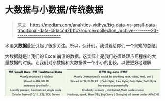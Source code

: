 # 大数据与小数据/传统数据

> 原文：<https://medium.com/analytics-vidhya/big-data-vs-small-data-traditional-data-c91acc62b1fc?source=collection_archive---------23----------------------->

术语**大数据**最近引起了很多关注。所以，伙计们，我试着给你们一个简短的总结。

大数据就是让我们的 Excel 崩溃的数据。这实际上是我们必须处理应用程序的大量数据的时候。让我们对小数据和大数据做一个小小的比较，以便更好地理解

![](img/a2c44107e6ddff7f39fdbaf26937bb59.png)